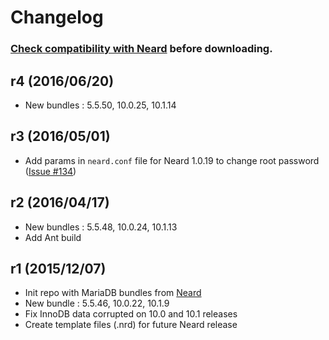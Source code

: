 # Changelog

### [Check compatibility with Neard](https://github.com/crazy-max/neard/wiki/binMariaDB#latest) before downloading.

## r4 (2016/06/20)

* New bundles : 5.5.50, 10.0.25, 10.1.14

## r3 (2016/05/01)

* Add params in `neard.conf` file for Neard 1.0.19 to change root password ([Issue #134](https://github.com/crazy-max/neard/issues/134))

## r2 (2016/04/17)

* New bundles : 5.5.48, 10.0.24, 10.1.13
* Add Ant build

## r1 (2015/12/07)

* Init repo with MariaDB bundles from [Neard](https://github.com/crazy-max/neard)
* New bundle : 5.5.46, 10.0.22, 10.1.9
* Fix InnoDB data corrupted on 10.0 and 10.1 releases
* Create template files (.nrd) for future Neard release
